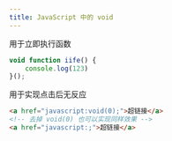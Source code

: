 ```yaml
---
title: JavaScript 中的 void
---
```


用于立即执行函数

```javascript
void function iife() {
    console.log(123)
}();
```

用于实现点击后无反应

```html
<a href="javascript:void(0);">超链接</a>
<!-- 去掉 void(0) 也可以实现同样效果 -->
<a href="javascript:;">超链接</a>
```